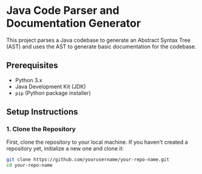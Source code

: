 # Java Code Parser and Documentation Generator

This project parses a Java codebase to generate an Abstract Syntax Tree (AST) and uses the AST to generate basic documentation for the codebase.

## Prerequisites

- Python 3.x
- Java Development Kit (JDK)
- `pip` (Python package installer)

## Setup Instructions

### 1. Clone the Repository

First, clone the repository to your local machine. If you haven't created a repository yet, initialize a new one and clone it:

```sh
git clone https://github.com/yourusername/your-repo-name.git
cd your-repo-name
